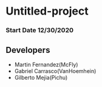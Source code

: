 # Untitled-project

### Start Date 12/30/2020

## Developers
  - Martin Fernandez(McFly)
  - Gabriel Carrasco(VanHoemhein)
  - Gilberto Mejia(Pichu)
